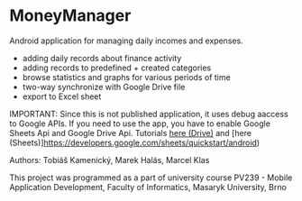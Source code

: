 # MoneyManager

Android application for managing daily incomes and expenses. 

* adding daily records about finance activity
* adding records to predefined + created categories 
* browse statistics and graphs for various periods of time
* two-way synchronize with Google Drive file
* export to Excel sheet

IMPORTANT: Since this is not published application, it uses debug aaccess to Google APIs. If you need to use the app, you have to enable Google Sheets Api and Google Drive Api. Tutorials [here (Drive)](https://developers.google.com/drive/android/get-started#get_an_android_certificate_and_register_your_application) and  [here (Sheets)]https://developers.google.com/sheets/quickstart/android)

Authors: Tobiáš Kamenický, 
         Marek Halás,
         Marcel Klas 
         
This project was programmed as a part of university course PV239 - Mobile Application Development, Faculty of Informatics, Masaryk University, Brno

